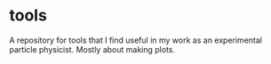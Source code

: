 # tools
A repository for tools that I find useful in my work as an experimental particle physicist. Mostly about making plots.
